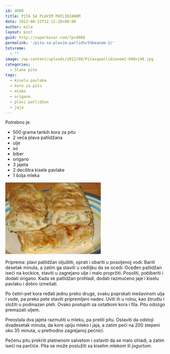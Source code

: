 ```yaml
---
id: 4088
title: PITA SA PLAVIM PATLIDžANOM
date: 2012-08-23T12:12:28+00:00
author: mila
layout: post
guid: http://superkuvar.com/?p=4088
permalink: '/pita-sa-plavim-patlid%c5%beanom-2/'
totvreme:
  - ""
image: /wp-content/uploads/2012/08/Pitasapatlidzanom2-940x198.jpg
categories:
  - Slane pite
tags:
  - kisela pavlaka
  - kore za pitu
  - mleko
  - origano
  - plavi patlidžan
  - jaja
---
```

Potrebno je:

  * 500 grama tankih kora za pitu
  * 2 veća plava patlidžana
  * ulje
  * so
  * biber
  * origano
  * 3 jajeta
  * 2 decilitra kisele pavlake
  * 1 šolja mleka

<img class="alignnone size-medium wp-image-4089" title="Pitasapatlidzanom" src="/wp-content/uploads/2012/08/Pitasapatlidzanom2-300x225.jpg" alt="" width="300" height="225" /> 

Priprema: plavi patlidžan oljuštiti, oprati i obariti u posoljenoj vodi. Bariti desetak minuta, a zatim ga staviti u cediljku da se ocedi. Oceđen patlidžan iseći na kockice, staviti u zagrejano ulje i malo propržiti. Posoliti, pobiberiti i dodati origano. Kada se patlidžan prohladi, dodati razmućeno jaje i kiselu pavlaku i dobro izmešati.

Po četiri-pet kora ređati jednu preko druge, svaku poprskati mešavinom ulja i vode, pa preko pete staviti pripremljeni nadev. Uviti ih u rolnu, kao štrudlu i složiti u podmazan pleh. Ovako postupiti sa ostatkom kora i fila. Pitu odozgo premazati uljem.

Preostala dva jajeta razmutiti u mleku, pa preliti pitu. Ostaviti da odstoji dvadesetak minuta, da kore upiju mleko i jaja, a zatim peći na 200 stepeni oko 35 minuta, u prethodno zagrejanoj pećnici.

Pečenu pitu prekriti platnenom salvetom i ostaviti da se malo ohladi, a zatim iseći na parčiće. Pita se može poslužiti sa kiselim mlekom ili jogurtom.

&nbsp;